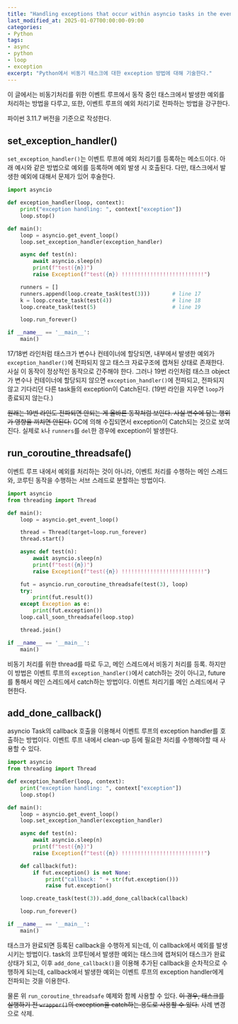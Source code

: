 ```yaml
---
title: "Handling exceptions that occur within asyncio tasks in the event loop"
last_modified_at: 2025-01-07T00:00:00-09:00
categories:
- Python
tags:
- async
- python
- loop
- exception
excerpt: "Python에서 비동기 태스크에 대한 exception 방법에 대해 기술한다."
---
```


이 글에서는 비동기처리를 위한 이벤트 루프에서 동작 중인 태스크에서 발생한 예외를 처리하는 방법을
다루고, 또한, 이벤트 루프의 예외 처리기로 전파하는 방법을 강구한다.

파이썬 3.11.7 버전을 기준으로 작성한다.


## set_exception_handler()

`set_exception_handler()`는 이벤트 루프에 예외 처리기를 등록하는 메소드이다. 아래 예시와 같은
방법으로 예외를 등록하며 예외 발생 시 호출된다. 다만, 태스크에서 발생한 예외에 대해서 문제가 있어
후술한다.

```python
import asyncio

def exception_handler(loop, context):
    print("exception handling: ", context["exception"])
    loop.stop()

def main():
    loop = asyncio.get_event_loop()
    loop.set_exception_handler(exception_handler)

    async def test(n):
        await asyncio.sleep(n)
        print(f"test({n})")
        raise Exception(f"test({n}) !!!!!!!!!!!!!!!!!!!!!!!!!!")

    runners = []
    runners.append(loop.create_task(test(3)))       # line 17
    k = loop.create_task(test(4))                   # line 18
    loop.create_task(test(5)                        # line 19

    loop.run_forever()

if __name__ == '__main__':
    main()
```

17/18번 라인처럼 태스크가 변수나 컨테이너에 할당되면, 내부에서 발생한 예외가 `exception_handler()`에
전파되지 않고 태스크 자료구조에 캡쳐된 상태로 존재한다. 사실 이 동작이 정상적인 동작으로 간주해야
한다. 그러나 19번 라인처럼 태스크 object가 변수나 컨테이너에 할당되지 않으면
`exception_handler()`에 전파되고, 전파되지 않고 기다리던 다른 task들의 exception이 Catch된다.
(19번 라인을 지우면 `loop`가 종료되지 않는다.)

~~원래는 19번 라인도 전파되면 안되는 게 올바른 동작처럼 보인다. 사실 변수에 담는 행위가 영향을 끼치면
안된다.~~
GC에 의해 수집되면서 exception이 Catch되는 것으로 보여진다. 실제로 `k`나 `runners`를 `del`한 경우에
exception이 발생한다.


## run_coroutine_threadsafe()

이벤트 루프 내에서 예외를 처리하는 것이 아니라, 이벤트 처리를 수행하는 메인 스레드와, 코루틴 동작을
수행하는 서브 스레드로 분할하는 방법이다.

```python
import asyncio
from threading import Thread

def main():
    loop = asyncio.get_event_loop()

    thread = Thread(target=loop.run_forever)
    thread.start()

    async def test(n):
        await asyncio.sleep(n)
        print(f"test({n})")
        raise Exception(f"test({n}) !!!!!!!!!!!!!!!!!!!!!!!!!!")

    fut = asyncio.run_coroutine_threadsafe(test(3), loop)
    try:
        print(fut.result())
    except Exception as e:
        print(fut.exception())
    loop.call_soon_threadsafe(loop.stop)

    thread.join()

if __name__ == '__main__':
    main()
```

비동기 처리를 위한 thread를 따로 두고, 메인 스레드에서 비동기 처리를 등록. 하지만 이 방법은 이벤트
루프의 `exception_handler()`에서 catch하는 것이 아니고, future를 통해서 메인 스레드에서 catch하는
방법이다. 이벤트 처리기를 메인 스레드에서 구현한다.

## add_done_callback()

asyncio Task의 callback 호출을 이용해서 이벤트 루프의 exception handler를 호출하는 방법이다.
이벤트 루프 내에서 clean-up 등에 필요한 처리를 수행해야할 때 사용할 수 있다.

```python
import asyncio
from threading import Thread

def exception_handler(loop, context):
    print("exception handling: ", context["exception"])
    loop.stop()

def main():
    loop = asyncio.get_event_loop()
    loop.set_exception_handler(exception_handler)

    async def test(n):
        await asyncio.sleep(n)
        print(f"test({n})")
        raise Exception(f"test({n}) !!!!!!!!!!!!!!!!!!!!!!!!!!")

    def callback(fut):
        if fut.exception() is not None:
            print("callback: " + str(fut.exception()))
            raise fut.exception()

    loop.create_task(test(3)).add_done_callback(callback)

    loop.run_forever()

if __name__ == '__main__':
    main()
```

태스크가 완료되면 등록된 callback을 수행하게 되는데, 이 callback에서 예외를 발생시키는 방법이다.
task의 코루틴에서 발생한 예외는 태스크에 캡쳐되어 태스크가 완료 상태가 되고, 이후
`add_done_callback()`을 이용해 추가된 callback을 순차적으로 수행하게 되는데, callback에서 발생한
예외는 이벤트 루프의 exception handler에게 전파되는 것을 이용한다.

물론 위 `run_coroutine_threadsafe` 예제와 함께 사용할 수 있다. ~~이 경우, 태스크를 실행하기 전
`wrapper()`의 exception을 catch하는 용도로 사용할 수 있다.~~ 사례 변경으로 삭제.
